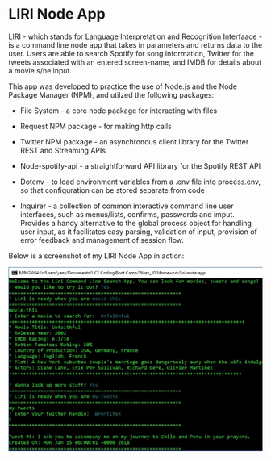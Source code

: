 # LIRI Node App

LIRI - which stands for Language Interpretation and Recognition Interfaace - is a command line node app that takes in parameters and returns data to the user. Users are able to search Spotify for song information, Twitter for the tweets associated with an entered screen-name, and IMDB for details about a movie s/he input.


This app was developed to practice the use of Node.js and the Node Package Manager (NPM), and utilzed the following packages:


* File System - a core node package for interacting with files

* Request NPM package - for making http calls

* Twitter NPM package - an asynchronous client library for the Twitter REST and Streaming APIs

* Node-spotify-api - a straightforward API library for the Spotify REST API

* Dotenv - to load environment variables from a .env file into process.env, so that configuration can be stored separate from code

* Inquirer - a collection of common interactive command line user interfaces, such as menus/lists, confirms, passwords and imput. Provides a handy alternative to the global process object for handling user input, as it facilitates easy parsing, validation of input, provision of error feedback and management of session flow.


Below is a screenshot of my LIRI Node App in action:

![Liri Sample](LiriSample.jpg)